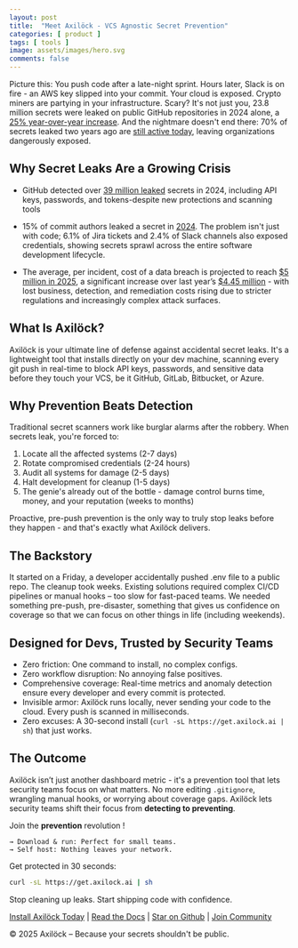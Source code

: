 ```yaml
---
layout: post
title:  "Meet Axilöck - VCS Agnostic Secret Prevention"
categories: [ product ]
tags: [ tools ]
image: assets/images/hero.svg
comments: false
---
```



Picture this: You push code after a late-night sprint. Hours later, Slack is on fire - an AWS key slipped into your commit. Your cloud is exposed. Crypto miners are partying in your infrastructure. Scary?
It's not just you, 23.8 million secrets were leaked on public GitHub repositories in 2024 alone, a [25% year-over-year increase][1]. And the nightmare doesn't end there: 70% of secrets leaked two years ago are [still active today][2], leaving organizations dangerously exposed.

## Why Secret Leaks Are a Growing Crisis

* GitHub detected over [39 million leaked][6] secrets in 2024, including API keys, passwords, and tokens-despite new protections and scanning tools


* 15% of commit authors leaked a secret in [2024][1]. The problem isn't just with code; 6.1% of Jira tickets and 2.4% of Slack channels also exposed credentials, showing secrets sprawl across the entire software development lifecycle.

* The average, per incident, cost of a data breach is projected to reach [\$5 million in 2025][7], a significant increase over last year’s [\$4.45 million][8] - with lost business, detection, and remediation costs rising due to stricter regulations and increasingly complex attack surfaces.

## What Is Axilöck?

Axilöck is your ultimate line of defense against accidental secret leaks. It's a lightweight tool that installs directly on your dev machine, scanning every git push in real-time to block API keys, passwords, and sensitive data before they touch your VCS, be it GitHub, GitLab, Bitbucket, or Azure.

## Why Prevention Beats Detection

Traditional secret scanners work like burglar alarms after the robbery. When secrets leak, you're forced to:

1. Locate all the affected systems (2-7 days)
1. Rotate compromised credentials (2-24 hours)
1. Audit all systems for damage (2-5 days)
1. Halt development for cleanup (1-5 days)
1. The genie's already out of the bottle - damage control burns time, money, and your reputation (weeks to months)

Proactive, pre-push prevention is the only way to truly stop leaks before they happen - and that's exactly what Axilöck delivers.

## The Backstory

It started on a Friday, a developer accidentally pushed .env file to a public repo. The cleanup took weeks. Existing solutions required complex CI/CD pipelines or manual hooks – too slow for fast-paced teams.
We needed something pre-push, pre-disaster, something that gives us confidence on coverage so that we can focus on other things in life (including weekends).

## Designed for Devs, Trusted by Security Teams

* Zero friction: One command to install, no complex configs.
* Zero workflow disruption: No annoying false positives.
* Comprehensive coverage: Real-time metrics and anomaly detection ensure every developer and every commit is protected.
* Invisible armor: Axilöck runs locally, never sending your code to the cloud. Every push is scanned in milliseconds.
* Zero excuses: A 30-second install (``curl -sL https://get.axilock.ai | sh``) that just works.

## The Outcome

Axilöck isn’t just another dashboard metric - it's a prevention tool that lets security teams focus on what matters. No more editing ``.gitignore``, wrangling manual hooks, or worrying about coverage gaps.
Axilöck lets security teams shift their focus from **detecting to preventing**.

Join the **prevention** revolution !

    → Download & run: Perfect for small teams.
    → Self host: Nothing leaves your network.

Get protected in 30 seconds:

```bash
curl -sL https://get.axilock.ai | sh
```

Stop cleaning up leaks. Start shipping code with confidence.

[Install Axilöck Today][4] \| [Read the Docs][5] \| [Star on Github][9] \| [Join Community][10]

© 2025 Axilöck – Because your secrets shouldn't be public.

[1]: https://securityboulevard.com/2025/03/the-state-of-secrets-sprawl-2025/
[2]: https://www.helpnetsecurity.com/2025/03/20/leaked-secrets-threats-in-cybersecurity/
[3]: https://www.ibm.com/reports/data-breach
[4]: https://axilock.ai#setup-steps-id
[5]: https://docs.axilock.ai
[6]: https://github.blog/security/application-security/next-evolution-github-advanced-security/
[7]: https://www.linkedin.com/pulse/2025-data-breach-forecast-analysis-certbar-ddh8c/
[8]: https://www.ibm.com/think/insights/cost-of-a-data-breach-2024-financial-industry
[9]: https://github.com/axilock/axi
[10]: https://discord.axilock.ai
